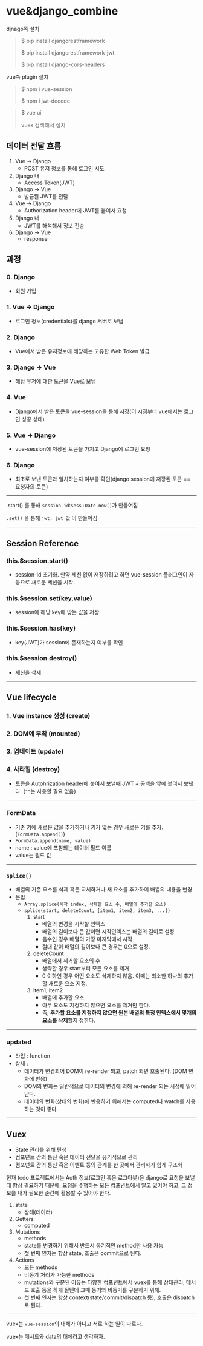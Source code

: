 # vue&django_combine

djnago쪽 설치

> $ pip install djangorestframework
>
> $ pip install djangorestframework-jwt
>
> $ pip install django-cors-headers



vue쪽 plugin 설치

> $ npm i vue-session
>
> $ npm i jwt-decode

> $ vue ui
>
> vuex 검색해서 설치



## 데이터 전달 흐름

1. Vue -> Django
   - POST 유저 정보를 통해 로그인 시도
2. Django 내
   - Access Token(JWT)
3. Django -> Vue
   - 발급된 JWT를 전달
4. Vue -> Django
   - Authorization header에 JWT를 붙여서 요청
5. Django 내
   - JWT를 해석해서 정보 전송
6. Django -> Vue
   - response



## 과정

### 0. Django

- 회원 가입

### 1. Vue -> Django

- 로그인 정보(credentials)를 django 서버로 보냄

### 2. Django

- Vue에서 받은 유저정보에 해당하는 고유한 Web Token 발급

### 3. Django -> Vue

- 해당 유저에 대한 토큰을 Vue로 보냄

### 4. Vue

- Django에서 받은 토큰을 vue-session을 통해 저장(이 시점부터 vue에서는 로그인 성공 상태)

### 5. Vue -> Django

- vue-session에 저장된 토큰을 가지고 Django에 로그인 요청

### 6. Django

- 최초로 보낸 토큰과 일치하는지 여부를 확인(django session에 저장된 토큰 == 요청자의 토큰)

-----------

.start() 를 통해 `session-id`:`sess`+`Date.now()`가 만들어짐

`.set()` 을 통해 `jwt: jwt 값` 이 만들어짐

-------

## Session Reference

### this.$session.start() 

- session-id 초기화. 만약 세션 없이 저장하려고 하면 vue-session 플러그인이 자동으로 새로운 세션을 시작.



### this.$session.set(key,value)

- session에 해당 key에 맞는 값을 저장.



### this.$session.has(key) 

- key(JWT)가 session에 존재하는지 여부를 확인



### this.$session.destroy() 

- 세션을 삭제

--------------------

## Vue lifecycle

### 1. Vue instance 생성 (create)

### 2. DOM에 부착 (mounted)

### 3. 업데이트 (update)

### 4. 사라짐 (destroy)



- 토큰을 Autohrization header에 붙여서 보낼때 JWT + 공백을 앞에 붙여서 보낸다. (`""`는 사용할 필요 없음)

----------

### FormData

- 기존 키에 새로운 값을 추가하거나 키가 없는 경우 새로운 키를 추가. (`FormData.append()`)
- `FormData.append(name, value)`
- name : value에 포함되는 데이터 필드 이름
- value는 필드 값

----------------

### `splice()`

- 배열의 기존 요소를 삭제 혹은 교체하거나 새 요소를 추가하여 배열의 내용을 변경
- 문법
  - `Array.splice(시작 index, 삭제할 요소 수, 배열에 추가할 요소)`
  - `splice(start, deleteCount, [item1, item2, item3, ...])`
    1. start
       - 배열의 변경을 시작할 인덱스
       - 배열의 길이보다 큰 값이면 시작인덱스는 배열의 길이로 설정
       - 음수인 경우 배열의 가장 마지막에서 시작
       - 절대 값이 배열의 길이보다 큰 경우는 0으로 설정.
    2. deleteCount
       - 배열에서 제거할 요소의 수
       - 생략할 경우 start부터 모든 요소를 제거
       - 0 이하인 경우 어떤 요소도 삭제하지 않음. 이때는 최소한 하나의 추가할 새로운 요소 지정.
    3. item1, item2
       - 배열에 추가할 요소
       - 아무 요소도 지정하지 않으면 요소를 제거만 한다.
       - 즉, **추가할 요소를 지정하지 않으면 원본 배열의 특정 인덱스에서 몇개의 요소를 삭제**할지 정한다.

----------------

### updated

- 타입 : function
- 상세 :
  - 데이터가 변경되어 DOM이 re-render 되고, patch 되면 호출된다. (DOM 변화에 반응)
  - DOM의 변화는 일반적으로 데이터의 변경에 의해 re-render 되는 시점에 일어난다.
  - 데이터의 변화(상태의 변화)에 반응하기 위해서는 computed나 watch를 사용하는 것이 좋다.

-------------

## Vuex

- State 관리를 위해 탄생
- 컴포넌트 간의 통신 혹은 데이터 전달을 유기적으로 관리
- 컴포넌트 간의 통신 혹은 이벤트 등의 관계를 한 곳에서 관리하기 쉽게 구조화



현재 todo 프로젝트에서는 Auth 정보(로그인 혹은 로그아웃)은 django로 요청을 보낼때 항상 필요하기 때문에, 요청을 수행하는 모든 컴포넌트에서 알고 있어야 하고, 그 정보를 내가 필요한 순간에 활용할 수 있어야 한다.



1. state
   - 상태(데이터)
2. Getters
   - computed
3. Mutations
   - methods
   - state를 변경하기 위해서 반드시 동기적인 method만 사용 가능
   - 첫 번째 인자는 항상 state, 호출은 commit으로 된다.
4. Actions
   - 모든 methods
   - 비동기 처리가 가능한 methods
   - mutations와 구분된 이유는 다양한 컴포넌트에서 vuex를 통해 상태관리, 메서드 호출 등을 하게 될텐데 그때 동기와 비동기를 구분하기 위해.
   - 첫 번째 인자는 항상 context(state/commit/dispatch 등), 호출은 dispatch로 된다.

-----------

vuex는 `vue-session`의 대체가 아니고 서로 하는 일이 다르다.

vuex는 메서드와 data의 대체라고 생각하자.